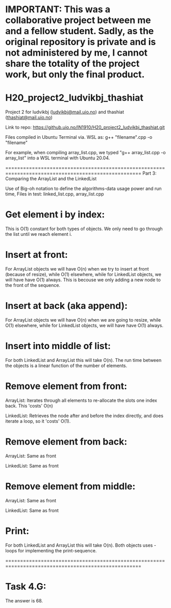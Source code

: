 # IMPORTANT: This was a collaborative project between me and a fellow student. Sadly, as the original repository is private and is not administered by me, I cannot share   the totality of the project work, but only the final product.

# H20_project2_ludvikbj_thashiat
Project 2 for ludvikbj (ludvikbj@mail.uio.no) and thashiat (thashiat@mail.uio.no)

Link to repo: https://github.uio.no/IN1910/H20_project2_ludvikbj_thashiat.git

Files compiled in Ubuntu Terminal via. WSL as: g++ "filename".cpp -o "filename"

For example, when compiling array_list.cpp, we typed "g++ array_list.cpp -o array_list" into a WSL terminal with Ubuntu 20.04.

====================================================================================================
Part 3: Comparing the ArrayList and the LinkedList

Use of Big-oh notation to define the algorithms-data usage power and run time,
Files in test: linked_list.cpp, array_list.cpp

Get element i by index: 
=
This is O(1) constant for both types of objects. We only need to go through the list until we reach element i.


Insert at front: 
=
For ArrayList objects we will have O(n) when we try to insert at front (because of resize), while O(1) elsewhere, while for LinkedList objects, we will have have O(1) always. This is becouse we only adding a new node to the front of the sequence.


Insert at back (aka append): 
=
For ArrayList objects we will have O(n) when we are going to resize, while O(1) elsewhere, while for LinkedList objects, we will have have O(1) always. 


Insert into middle of list: 
=
For both LinkedList and ArrayList this will take O(n). The run time between the objects is a linear function of the number of elements.


Remove element from front: 
=

ArrayList:  Iterates through all elements to re-allocate the slots one index back. This 'costs' O(n) 

LinkedList: Retrieves the node after and before the index directly, and does iterate a loop, so it 'costs' O(1).


Remove element from back:
=

ArrayList: Same as front 

LinkedList: Same as front

Remove element from middle:
=
ArrayList: Same as front

LinkedList: Same as front

Print:  
=
For both LinkedList and ArrayList this will take O(n). Both objects uses -loops for implementing the print-sequence.  



====================================================================================================

Task 4.G:
=

The answer is 68.
